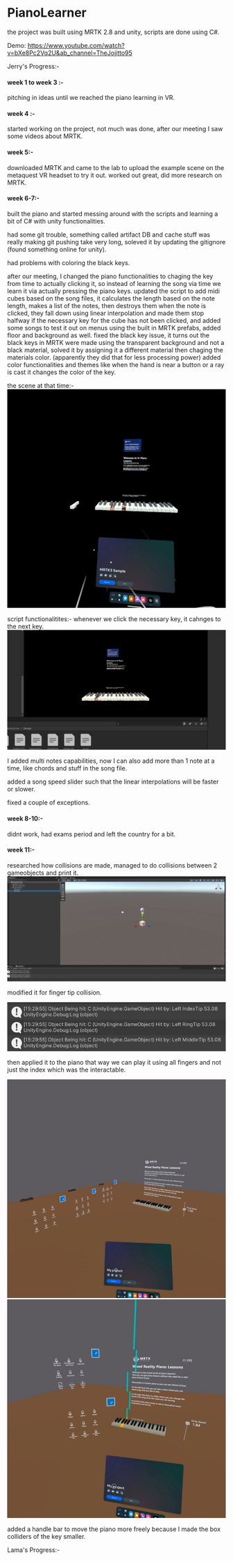 # PianoLearner

the project was built using MRTK 2.8 and unity, scripts are done using C#.

Demo: https://www.youtube.com/watch?v=bXe8Pc2Vq2U&ab_channel=TheJojitto95

Jerry's Progress:-
#### week 1 to week 3 :-
pitching in ideas until we reached the piano learning in VR.

#### week 4 :-
started working on the project, not much was done, after our meeting I saw some videos about MRTK.

#### week 5:-
downloaded MRTK and came to the lab to upload the example scene on the metaquest VR headset to try it out.
worked out great, did more research on MRTK.

#### week 6-7:-
built the piano and started messing around with the scripts and learning a bit of C# with unity functionalities.

had some git trouble, something called artifact DB and cache stuff was really making git pushing take very long, soleved it by updating the gitignore (found something online for unity).

had problems with coloring the black keys.

after our meeting, I changed the piano functionalities to chaging the key from time to actually clicking it, so instead of learning the song via time we learn it via actually pressing the piano keys.
updated the script to add midi cubes based on the song files, it calculates the length based on the note length, makes a list of the notes, then destroys them when the note is clicked, they fall down using linear interpolation and made them stop halfway if the necessary key for the cube has not been clicked, and added some songs to test it out on menus using the built in MRTK prefabs, added floor and background as well.
fixed the black key issue, it turns out the black keys in MRTK were made using the transparent background and not a black material, solved it by assigning it a different material then chaging the materials color. (apparently they did that for less processing power)
added color functionalities and themes like when the hand is near a button or a ray is cast it changes the color of the key.

the scene at that time:-
![com.Microsoft.MRTK3Sample-20230228-162805.jpg](pics/com.Microsoft.MRTK3Sample-20230228-162805.jpg)

script functionalitites:-
whenever we click the necessary key, it cahnges to the next key.
![pianokeypress](pics/pianokeypress.gif)

I added multi notes capabilities, now I can also add more than 1 note at a time, like chords and stuff in the song file.

added a song speed slider such that the linear interpolations will be faster or slower.

fixed a couple of exceptions.


#### week 8-10:-
didnt work, had exams period and left the country for a bit.

#### week 11:-
researched how collisions are made, managed to do collisions between 2 gameobjects and print it.
![example.jpg](pics/example.jpg)

modified it for finger tip collision.

![collisionwithfingers.jpg](pics/collisionwithfingers.jpg)

then applied it to the piano that way we can play it using all fingers and not just the index which was the interactable.

![com.DefaultCompany.Myproject-20230228-173218.jpg](pics/com.DefaultCompany.Myproject-20230228-173218.jpg)
![com.DefaultCompany.Myproject-20230228-163139.jpg](pics/com.DefaultCompany.Myproject-20230228-163139.jpg)

added a handle bar to move the piano more freely because I made the box colliders of the key smaller.

Lama's Progress:-


